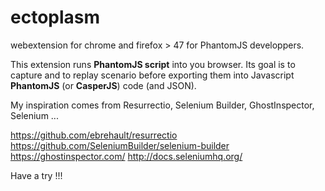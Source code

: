 # ectoplasm
webextension for chrome and firefox > 47 for PhantomJS developpers.

This extension runs **PhantomJS script** into you browser. Its goal is to capture and to replay scenario before exporting them into Javascript **PhantomJS** (or **CasperJS**) code (and JSON).

My inspiration comes from Resurrectio, Selenium Builder, GhostInspector, Selenium ...

https://github.com/ebrehault/resurrectio
https://github.com/SeleniumBuilder/selenium-builder
https://ghostinspector.com/
http://docs.seleniumhq.org/

Have a try !!!
